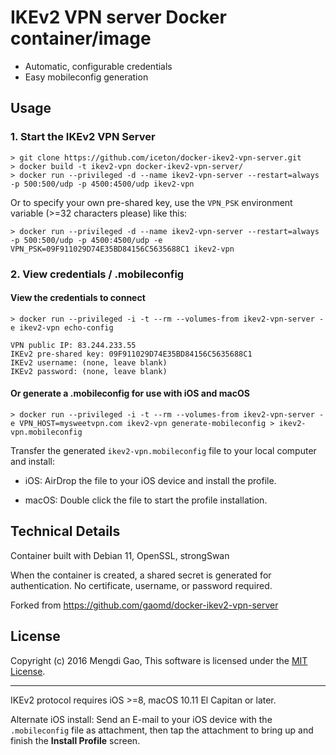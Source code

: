 # IKEv2 VPN server Docker container/image

- Automatic, configurable credentials
- Easy mobileconfig generation

## Usage

### 1. Start the IKEv2 VPN Server

    > git clone https://github.com/iceton/docker-ikev2-vpn-server.git
    > docker build -t ikev2-vpn docker-ikev2-vpn-server/
    > docker run --privileged -d --name ikev2-vpn-server --restart=always -p 500:500/udp -p 4500:4500/udp ikev2-vpn

Or to specify your own pre-shared key, use the `VPN_PSK` environment variable (>=32 characters please) like this:

    > docker run --privileged -d --name ikev2-vpn-server --restart=always -p 500:500/udp -p 4500:4500/udp -e VPN_PSK=09F911029D74E35BD84156C5635688C1 ikev2-vpn

### 2. View credentials / .mobileconfig

#### View the credentials to connect

    > docker run --privileged -i -t --rm --volumes-from ikev2-vpn-server -e ikev2-vpn echo-config

    VPN public IP: 83.244.233.55
    IKEv2 pre-shared key: 09F911029D74E35BD84156C5635688C1
    IKEv2 username: (none, leave blank)
    IKEv2 password: (none, leave blank)

#### Or generate a .mobileconfig for use with iOS and macOS

    > docker run --privileged -i -t --rm --volumes-from ikev2-vpn-server -e VPN_HOST=mysweetvpn.com ikev2-vpn generate-mobileconfig > ikev2-vpn.mobileconfig

Transfer the generated `ikev2-vpn.mobileconfig` file to your local computer and install:

- iOS: AirDrop the file to your iOS device and install the profile.

- macOS: Double click the file to start the profile installation.

## Technical Details

Container built with Debian 11, OpenSSL, strongSwan

When the container is created, a shared secret is generated for authentication. No certificate, username, or password required.

Forked from https://github.com/gaomd/docker-ikev2-vpn-server

## License

Copyright (c) 2016 Mengdi Gao, This software is licensed under the [MIT License](LICENSE).

---

IKEv2 protocol requires iOS >=8, macOS 10.11 El Capitan or later.

Alternate iOS install: Send an E-mail to your iOS device with the `.mobileconfig` file as attachment, then tap the attachment to bring up and finish the **Install Profile** screen.
